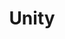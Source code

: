 ---
pid: FS93
title: Unity
location_transcription: Center City
zipcode: '19085'
outside_phl: 'Villanova PA '
neighborhood: 
age: '20'
age_range: 20-29
instagram: 
image_file_name: FS_93.jpg
proposal_transcription: The monument would have ppl of different sizes, shapes, and
  olors holding hands b/c in this time where everyone is split and all this shit is
  going on, we need a monument to show that the US was born by uniting together. We
  all should be given the same rights no matter what race or how one looks b/c we're
  all residents of the US.
topic: Human Rights,Inclusivity,Unity
topic_summary: 0, 0, 0
type: Mural,Sculpture Statue,Image
keywords_other: 
credit: Jamie Chang
image_labels: 
twitter: 
facebook: 
permalink: "/monuments/fs93/"
layout: item-page
---